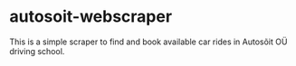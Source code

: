 # autosoit-webscraper
This is a simple scraper to find and book available car rides in Autosõit OÜ driving school.
